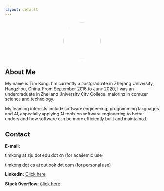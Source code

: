 ```yaml
---
layout: default
---
```

<div style="width: 200px; margin: 20px auto 20px auto; text-align: center">
<img src="{{ site.url }}/assets/timkong.jpg" width="120" style="border-radius: 50%" />
</div>

## About Me
My name is Tim Kong. I'm currently a postgraduate in Zhejiang University, Hangzhou, China. From September 2016 to June 2020, I was an undergraduate in Zhejiang University City College, majoring in comuter science and technology.

My learning interests include software engineering, programming languages and AI, especially applying AI tools on software engineering to better understand how software can be more efficiently built and maintained.

## Contact

**E-mail:**

timkong at zju dot edu dot cn (for academic use)

timkong dot cs at outlook dot com (for personal use)

**LinkedIn:** [Click here](https://www.linkedin.com/in/tim-kong-zju)

**Stack Overflow:** [Click here](https://stackoverflow.com/users/13769738/tim-kong?tab=profile)

